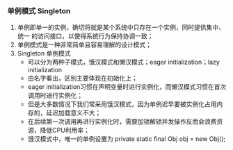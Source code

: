 ### 单例模式 Singleton
1. 单例即单一的实例，确切将就是某个系统中只存在一个实例，同时提供集中、统一
的访问接口，以使得系统行为保持协调一致；
2. 单例模式是一种非常简单且容易理解的设计模式；
3. Singleton 单例模式
   * 可以分为两种子模式，饿汉模式和懒汉模式；eager initialization；lazy initialization
   * 由名字看出，区别主要体现在初始化上；
   * eager initialization习惯在声明变量时进行实例化，而懒汉模式习惯在首次调用时进行实例化；
   * 但是大多数情况下我们常采用饿汉模式，因为单例迟早要被实例化占用内存的，延迟加载意义不大；
   * 在后续第一次调用再进行实例化时，需要加锁解锁并发操作反而会浪费资源，降低CPU利用率；
   * 饿汉模式中，唯一的单例设置为 private static final Obj obj = new Obj();
